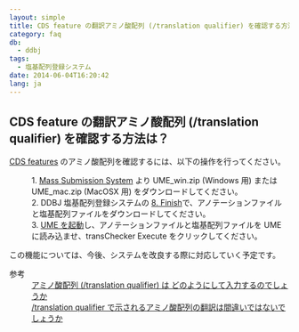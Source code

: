 ```yaml
---
layout: simple
title: CDS feature の翻訳アミノ酸配列 (/translation qualifier) を確認する方法は？
category: faq
db:
  - ddbj
tags: 
  - 塩基配列登録システム
date: 2014-06-04T16:20:42
lang: ja
---
```


## CDS feature の翻訳アミノ酸配列 (/translation qualifier) を確認する方法は？

<p><a href="/ddbj/cds.html">CDS features</a> のアミノ酸配列を確認するには、以下の操作を行ってください。</p>
<dl>
  <dd>1. <a href="/ddbj/mss.html#tool">Mass Submission System</a> より UME_win.zip (Windows 用) または UME_mac.zip (MacOSX 用) をダウンロードしてください。</dd>
  <dd>2. DDBJ 塩基配列登録システムの <a href="/ddbj/web-submission-help.html#flow-8">8. Finish</a>で、アノテーションファイルと塩基配列ファイルをダウンロードしてください。</dd>
  <dd>3. <a href="/ddbj/ume.html">UME を起動</a>し、アノテーションファイルと塩基配列ファイルを UME に読み込ませ、transChecker Execute をクリックしてください。</dd>
</dl>
<p>
  <!-- Nucleotide Sequence Submission System -->この機能については、今後、システムを改良する際に対応していく予定です。</p>
<dl><dt>参考</dt>
  <dd><a href="/faq/ja/how-to-input-amino-acid-seq.html">アミノ酸配列 (/translation qualifier) は どのようにして入力するのでしょうか</a></dd>
  <dd><a href="/faq/ja/translation-qualifier-seems-incorrect.html">/translation qualifier で示されるアミノ酸配列の翻訳は間違いではないでしょうか</a></dd>
</dl>
